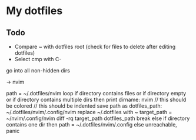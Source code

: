# My dotfiles

## Todo
- Compare ~ with dotfiles root (check for files to delete after editing dotfiles)
- Select cmp with C-<return>

go into all non-hidden dirs

-> nvim

path = ~/.dotfiles/nvim
loop
    if directory contains files
    or
    if directory empty
    or
    if directory contains multiple dirs
    then
        print dirname: nvim // this should be colored
        // this should be indented
        save path as dotfiles_path: ~/.dotfiles/nvim/.config/nvim
        replace ~/.dotfiles with ~
        target_path = ~/nvim/.config/nvim
        diff -rq target_path dotfiles_path
        break
    else if directory contains one dir
    then
        path = ~/.dotfiles/nvim/.config
    else
        unreachable, panic
